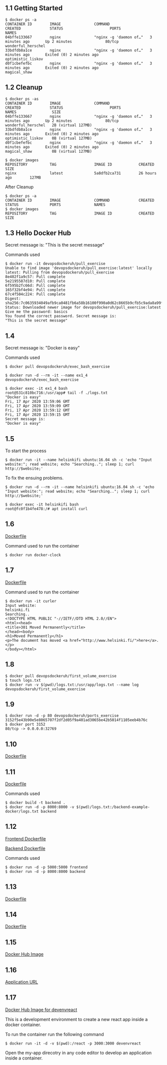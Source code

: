 ## 1.1 Getting Started
```
$ docker ps -a 
CONTAINER ID        IMAGE               COMMAND                  CREATED             STATUS                     PORTS               NAMES
04bffe133667        nginx               "nginx -g 'daemon of…"   3 minutes ago       Up 2 minutes               80/tcp              wonderful_herschel
33bdfdb8a1ce        nginx               "nginx -g 'daemon of…"   3 minutes ago       Exited (0) 2 minutes ago                       optimistic_liskov
d0f1cbefefbc        nginx               "nginx -g 'daemon of…"   3 minutes ago       Exited (0) 2 minutes ago                       magical_shaw
```
## 1.2 Cleanup 
```
$ docker ps -as 
CONTAINER ID        IMAGE               COMMAND                  CREATED             STATUS                     PORTS               NAMES                SIZE
04bffe133667        nginx               "nginx -g 'daemon of…"   3 minutes ago       Up 2 minutes               80/tcp              wonderful_herschel   2B (virtual 127MB)
33bdfdb8a1ce        nginx               "nginx -g 'daemon of…"   3 minutes ago       Exited (0) 2 minutes ago                       optimistic_liskov    0B (virtual 127MB)
d0f1cbefefbc        nginx               "nginx -g 'daemon of…"   3 minutes ago       Exited (0) 2 minutes ago                       magical_shaw         0B (virtual 127MB)
```
```
$ docker images 
REPOSITORY          TAG                 IMAGE ID            CREATED             SIZE
nginx               latest              5a8dfb2ca731        26 hours ago        127MB
```
After Cleanup
```
$ docker ps -a 
CONTAINER ID        IMAGE               COMMAND             CREATED             STATUS              PORTS               NAMES
$ docker images 
REPOSITORY          TAG                 IMAGE ID            CREATED             SIZE
```

## 1.3 Hello Docker Hub
Secret message is:
"This is the secret message"

Commands used 
```
$ docker run -it devopsdockeruh/pull_exercise
Unable to find image 'devopsdockeruh/pull_exercise:latest' locally
latest: Pulling from devopsdockeruh/pull_exercise
8e402f1a9c57: Pull complete 
5e2195587d10: Pull complete 
6f595b2fc66d: Pull complete 
165f32bf4e94: Pull complete 
67c4f504c224: Pull complete 
Digest: sha256:7c0635934049afb9ca0481fb6a58b16100f990a0d62c8665b9cfb5c9ada8a99f
Status: Downloaded newer image for devopsdockeruh/pull_exercise:latest
Give me the password: basics
You found the correct password. Secret message is:
"This is the secret message"
```

## 1.4 
Secret message is:
"Docker is easy"

Commands used 
```
$ docker pull devopsdockeruh/exec_bash_exercise
```
```
$ docker run -d --rm -it --name ex1_4 devopsdockeruh/exec_bash_exercise 
```
```
$ docker exec -it ex1_4 bash 
root@531c810bc716:/usr/app# tail -f ./logs.txt
"Docker is easy"
Fri, 17 Apr 2020 13:59:06 GMT
Fri, 17 Apr 2020 13:59:09 GMT
Fri, 17 Apr 2020 13:59:12 GMT
Fri, 17 Apr 2020 13:59:15 GMT
Secret message is:
"Docker is easy"
```

## 1.5
To start the process 
```
$ docker run -it --name helsinkifi ubuntu:16.04 sh -c 'echo "Input website:"; read website; echo "Searching.."; sleep 1; curl http://$website;'
```

To fix the ensuing problems.
```
$ docker run -d --rm -it --name helsinkifi ubuntu:16.04 sh -c 'echo "Input website:"; read website; echo "Searching.."; sleep 1; curl http://$website;'
```
```
$ docker exec -it helsinkifi bash
root@fc0f1b4fe478:/# apt install curl
```

## 1.6
[Dockerfile](https://github.com/Erikishiru/devopswithdocker/blob/master/exercise1-6/Dockerfile)

Command used to run the container 
```
$ docker run docker-clock
```

## 1.7
[Dockerfile](https://github.com/Erikishiru/devopswithdocker/blob/master/exercise1-7/Dockerfile)

Command used to run the container 
```
$ docker run -it curler 
Input website:
helsinki.fi
Searching..
<!DOCTYPE HTML PUBLIC "-//IETF//DTD HTML 2.0//EN">
<html><head>
<title>301 Moved Permanently</title>
</head><body>
<h1>Moved Permanently</h1>
<p>The document has moved <a href="http://www.helsinki.fi/">here</a>.</p>
</body></html>
```
## 1.8
```
$ docker pull devopsdockeruh/first_volume_exercise
$ touch logs.txt
$ docker run -v $(pwd)/logs.txt:/usr/app/logs.txt --name log devopsdockeruh/first_volume_exercise
```

## 1.9
```
$ docker run -d -p 80 devopsdockeruh/ports_exercise
3152f5e43b90e5e8065707f2df2d05f9a401ad3065be42b5014f1105eeb4b76c
$ docker port 3152
80/tcp -> 0.0.0.0:32769
```

## 1.10
[Dockerfile](https://github.com/Erikishiru/devopswithdocker/blob/master/exercise1-10/Dockerfile)

## 1.11
[Dockerfile](https://github.com/Erikishiru/devopswithdocker/blob/master/exercise1-11/Dockerfile)

Commands used 
```
$ docker build -t backend .
$ docker run -d -p 8000:8000 -v $(pwd)/logs.txt:/backend-example-docker/logs.txt backend
```

## 1.12
[Frontend Dockerfile](https://github.com/Erikishiru/devopswithdocker/blob/master/exercise1-12/frontend/Dockerfile)

[Backend Dockerfile](https://github.com/Erikishiru/devopswithdocker/blob/master/exercise1-12/backend/Dockerfile)

Commands used 
```
$ docker run -d -p 5000:5000 frontend 
$ docker run -d -p 8000:8000 backend
```

## 1.13 
[Dockerfile](https://github.com/Erikishiru/devopswithdocker/blob/master/exercise1-13/Dockerfile)

## 1.14
[Dockerfile](https://github.com/Erikishiru/devopswithdocker/blob/master/exercise1-14/Dockerfile)

## 1.15 
[Docker Hub Image](https://hub.docker.com/repository/docker/erikishiru/flaskapp)

## 1.16
[Application URL](https://devopsdocker-heroku.herokuapp.com/)

## 1.17
[Docker Hub Image for devenvreact](https://hub.docker.com/repository/docker/erikishiru/devenvreact)

This is a development environment to create a new react app inside a docker container.

To run the container run the following command
```
$ docker run -it -d -v $(pwd):/react -p 3000:3000 devenvreact
```

Open the my-app direcotry in any code editor to develop an application inside a container.